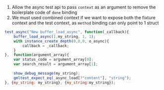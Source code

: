 1. Allow the async test api to pass `context` as an argument to remove the boilerplate code of `done` binding
2. We must used combined context if we want to expose both the fixture context and the test context, as `method` binding can only point to 1 struct

```js
test_async("New buffer_load_async", function(_callback){
	buffer_load_async(1,my_string, 1, 1);
	with instance_create_depth(0,0,0, o_async){
		callback = _callback;
	}
},  function(argument_array){
	var status_code = argument_array[0];
	var search_result = argument_array[1];
	
	show_debug_message(my_string);
	gmltest_expect_eq(_async_load[?"content"], "string");  
}, {my_string: my_string}, {my_string:my_string});
```

